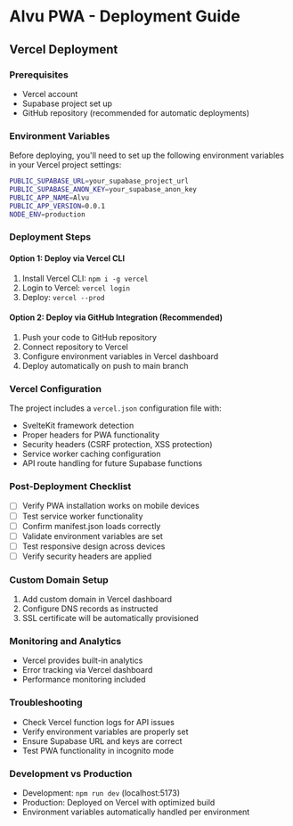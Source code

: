 # Alvu PWA - Deployment Guide

## Vercel Deployment

### Prerequisites
- Vercel account
- Supabase project set up
- GitHub repository (recommended for automatic deployments)

### Environment Variables
Before deploying, you'll need to set up the following environment variables in your Vercel project settings:

```bash
PUBLIC_SUPABASE_URL=your_supabase_project_url
PUBLIC_SUPABASE_ANON_KEY=your_supabase_anon_key
PUBLIC_APP_NAME=Alvu
PUBLIC_APP_VERSION=0.0.1
NODE_ENV=production
```

### Deployment Steps

#### Option 1: Deploy via Vercel CLI
1. Install Vercel CLI: `npm i -g vercel`
2. Login to Vercel: `vercel login`
3. Deploy: `vercel --prod`

#### Option 2: Deploy via GitHub Integration (Recommended)
1. Push your code to GitHub repository
2. Connect repository to Vercel
3. Configure environment variables in Vercel dashboard
4. Deploy automatically on push to main branch

### Vercel Configuration
The project includes a `vercel.json` configuration file with:
- SvelteKit framework detection
- Proper headers for PWA functionality
- Security headers (CSRF protection, XSS protection)
- Service worker caching configuration
- API route handling for future Supabase functions

### Post-Deployment Checklist
- [ ] Verify PWA installation works on mobile devices
- [ ] Test service worker functionality
- [ ] Confirm manifest.json loads correctly
- [ ] Validate environment variables are set
- [ ] Test responsive design across devices
- [ ] Verify security headers are applied

### Custom Domain Setup
1. Add custom domain in Vercel dashboard
2. Configure DNS records as instructed
3. SSL certificate will be automatically provisioned

### Monitoring and Analytics
- Vercel provides built-in analytics
- Error tracking via Vercel dashboard
- Performance monitoring included

### Troubleshooting
- Check Vercel function logs for API issues
- Verify environment variables are properly set
- Ensure Supabase URL and keys are correct
- Test PWA functionality in incognito mode

### Development vs Production
- Development: `npm run dev` (localhost:5173)
- Production: Deployed on Vercel with optimized build
- Environment variables automatically handled per environment